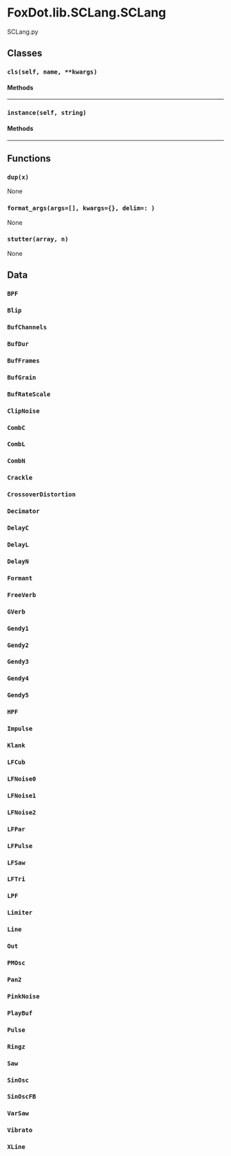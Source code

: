 # FoxDot.lib.SCLang.SCLang

SCLang.py

## Classes

### `cls(self, name, **kwargs)`



#### Methods

---

### `instance(self, string)`



#### Methods

---

## Functions

### `dup(x)`

None

### `format_args(args=[], kwargs={}, delim=: )`

None

### `stutter(array, n)`

None

## Data

### `BPF`



### `Blip`



### `BufChannels`



### `BufDur`



### `BufFrames`



### `BufGrain`



### `BufRateScale`



### `ClipNoise`



### `CombC`



### `CombL`



### `CombN`



### `Crackle`



### `CrossoverDistortion`



### `Decimator`



### `DelayC`



### `DelayL`



### `DelayN`



### `Formant`



### `FreeVerb`



### `GVerb`



### `Gendy1`



### `Gendy2`



### `Gendy3`



### `Gendy4`



### `Gendy5`



### `HPF`



### `Impulse`



### `Klank`



### `LFCub`



### `LFNoise0`



### `LFNoise1`



### `LFNoise2`



### `LFPar`



### `LFPulse`



### `LFSaw`



### `LFTri`



### `LPF`



### `Limiter`



### `Line`



### `Out`



### `PMOsc`



### `Pan2`



### `PinkNoise`



### `PlayBuf`



### `Pulse`



### `Ringz`



### `Saw`



### `SinOsc`



### `SinOscFB`



### `VarSaw`



### `Vibrato`



### `XLine`



